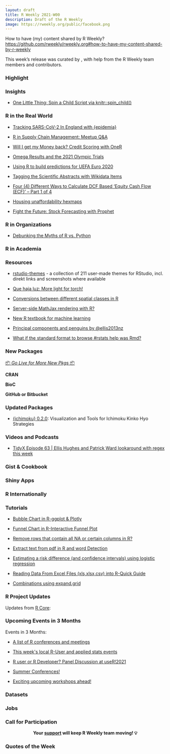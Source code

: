 ```yaml
---
layout: draft
title: R Weekly 2021-W00
description: Draft of the R Weekly
image: https://rweekly.org/public/facebook.png
---
```



How to have (my) content shared by R Weekly? https://github.com/rweekly/rweekly.org#how-to-have-my-content-shared-by-r-weekly

This week’s release was curated by [](), with help from the R Weekly team members and contributors.



###  Highlight



### Insights

+ [One Little Thing: Spin a Child Script via knitr::spin_child()](https://yihui.org/en/2021/06/spin-child/)

### R in the Real World

+ [Tracking SARS-CoV-2 In England with {epidemia}](https://imperialcollegelondon.github.io/epidemia/articles/multiple-obs.html)

+ [R in Supply Chain Management: Meetup Q&A](https://blog.rstudio.com/2021/06/17/r-in-supply-chain-management-meetup-q-a/)

+ [Will I get my Money back? Credit Scoring with OneR](https://blog.ephorie.de/will-i-get-my-money-back-credit-scoring-with-oner?utm_source=rss&utm_medium=rss&utm_campaign=will-i-get-my-money-back-credit-scoring-with-oner)

+ [Omega Results and the 2021 Olympic Trials](https://pilgrim.netlify.app/post/2021-06-16-omega-results-and-the-2021-olympic-trials/)

+ [Using R to build predictions for UEFA Euro 2020](https://nc233.com/2021/06/using-r-to-build-predictions-for-uefa-euro-2020/)

+ [Tagging the Scientific Abstracts with Wikidata Items](https://dwayzer.netlify.app/posts/2021-06-15-tagging-the-abstracts-with-wikidata-items)

+ [Four (4) Different Ways to Calculate DCF Based ‘Equity Cash Flow (ECF)’ – Part 1 of 4](http://r-posts.com/four-4-different-ways-to-calculate-dcf-based-equity-cash-flow-ecf-part-1-of-4/)

+ [Housing unaffordability hexmaps](https://notstatschat.rbind.io/2021/06/11/housing-unaffordability-hexmaps/)

+ [Fight the Future: Stock Forecasting with Prophet](https://kpress.dev/blog/2021-01-03-fight-the-future/)

###  R in Organizations

+ [Debunking the Myths of R vs. Python](https://blog.rstudio.com/2021/06/15/debunking-the-myths-of-r-vs-python/)


###  R in Academia



###  Resources

+ [rstudio-themes](https://github.com/max-alletsee/rstudio-themes) - a collection of 211 user-made themes for RStudio, incl. direkt links and screenshots where available

+ [Que haja luz: More light for torch!](https://blogs.rstudio.com/tensorflow/posts/2021-06-17-luz)

+ [Conversions between different spatial classes in R](https://geocompr.github.io/post/2021/spatial-classes-conversion/)

+ [Server-side MathJax rendering with R?](https://masalmon.eu/2021/06/15/serverside-mathjax/)

+ [New R textbook for machine learning](http://r-posts.com/new-r-textbook-for-machine-learning/)

+ [Principal components and penguins by @ellis2013nz](http://freerangestats.info/blog/2021/06/14/pc-penguins)

+ [What if the standard format to browse #rstats help was Rmd?](https://milesmcbain.micro.blog/2021/06/14/what-if-the.html)


###  New Packages

<p class="added-hostname"><a href="https://rweekly.org/live" target="_blank" class="externalLink">📦 <i>Go Live for More New Pkgs</i> 📦</a></p>

**CRAN**



**BioC**



**GitHub or Bitbucket**



### Updated Packages

+ [{ichimoku} 0.2.0](https://cran.r-project.org/package=ichimoku): Visualization and Tools for Ichimoku Kinko Hyo Strategies


###  Videos and Podcasts

+ [TidyX Episode 63 | Ellis Hughes and Patrick Ward lookaround with regex this week](https://bit.ly/TidyX_Ep63)


### Gist & Cookbook



### Shiny Apps



### R Internationally



###  Tutorials

+ [Bubble Chart in R-ggplot & Plotly](https://finnstats.com/index.php/2021/06/18/how-to-create-a-bubble-chart-in-r/)

+ [Funnel Chart in R-Interactive Funnel Plot](https://finnstats.com/index.php/2021/06/17/funnel-chart-in-r-interactive-funnel-plot/)

+ [Remove rows that contain all NA or certain columns in R?](https://finnstats.com/index.php/2021/06/16/remove-rows-that-contain-all-na-or-certain-columns-in-r/)

+ [Extract text from pdf in R and word Detection](https://finnstats.com/index.php/2021/06/15/extract-text-from-pdf-in-r-and-word-detection/)

+ [Estimating a risk difference (and confidence intervals) using logistic regression](https://www.rdatagen.net/post/2021-06-15-estimating-a-risk-difference-using-logistic-regression/)

+ [Reading Data From Excel Files (xls,xlsx,csv) into R-Quick Guide](https://finnstats.com/index.php/2021/06/14/reading-data-from-excel-files-xls-xlsx-into-r/)

+ [Combinations using expand.grid](https://shikokuchuo.net/posts/10-combinations)

<!--<div class="post-more-begin></div><div class="post-more-end"></div>-->

###  R Project Updates

Updates from [R Core](http://developer.r-project.org/blosxom.cgi/R-devel/NEWS):


###  Upcoming Events in 3 Months

Events in 3 Months:


+ [A list of R conferences and meetings](https://jumpingrivers.github.io/meetingsR/events.html)

+ [This week's local R-User and applied stats events](https://community.rstudio.com/c/irl)

+ [R user or R Developer? Panel Discussion at useR!2021](https://mirai-solutions.ch/news/2021/06/18/announce-user2021-panel/)

+ [Summer Conferences!](https://rviews.rstudio.com/2021/06/17/summer-conferences/)

+ [Exciting upcoming workshops ahead!](https://mirai-solutions.ch/news/2021/06/16/announce-new-workshops/)

### Datasets

### Jobs




###  Call for Participation


<p class="hide-support added-hostname support-rweekly" style="text-align: center;font-weight: bold;">Your <a class="non-visited externalLink" href="https://www.patreon.com/rweekly" onclick="pas(this)">support</a> will keep R Weekly team moving! 💡</p>

###  Quotes of the Week

